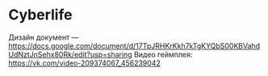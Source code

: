 # Cyberlife

Дизайн документ — https://docs.google.com/document/d/17TpJRHKrKkh7kTgKYQbS00KBVahdUdNztJnSehx80Rk/edit?usp=sharing
Видео геймплея:
https://vk.com/video-209374067_456239042
